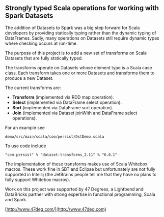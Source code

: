 ## Strongly typed Scala operations for working with Spark Datasets

The addition of Datasets to Spark was a big step forward for Scala developers
by providing statically typing rather than the dynamic typing of DataFrames.
Sadly, many operations on Datasets still require dynamic types where checking 
occurs at run-time.

The purpose of this project is to add a new set of transforms on Scala Datasets
that are fully statically typed.

The transforms operate on Datasets whose element type is a Scala case class. Each transform
takes one or more Datasets and transforms them to produce a new Dataset.

The current transforms are:

* **Transform** (implemented via RDD map operation).
* **Select** (implemented via DataFrame select operation).
* **Sort** (implemented via DataFrame sort operation).
* **Join** (implemented via Dataset joinWith and DataFrame select operations).

For an example see

    demo/src/main/scala/com/persist/DstDemo.scala
    
To use code include

    "com.persist" % "dataset-transforms_2.11" % "0.0.1"

The implementation of these transforms makes use of Scala Whitebox macros.
These work fine in SBT and Eclipse but unfortunately are not fully supported in 
Intellij (the JetBrains people tell me that they have no plans to fully support 
Whitebox macros).

Work on this project was supported by 47 Degrees, a Lightbend and DataBricks partner
with strong expertise in functional programming, Scala and Spark.

[http://www.47deg.com/](http://www.47deg.com)
